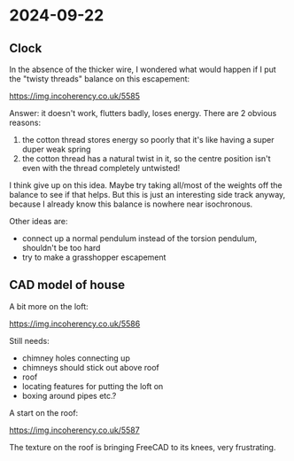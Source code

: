 # 2024-09-22

## Clock

In the absence of the thicker wire, I wondered what would happen if I put the "twisty threads" balance on this escapement:

https://img.incoherency.co.uk/5585

Answer: it doesn't work, flutters badly, loses energy. There are 2 obvious reasons:

1. the cotton thread stores energy so poorly that it's like having a super duper weak spring
2. the cotton thread has a natural twist in it, so the centre position isn't even with the thread completely untwisted!

I think give up on this idea. Maybe try taking all/most of the weights off the balance to see if that helps. But this is
just an interesting side track anyway, because I already know this balance is nowhere near isochronous.

Other ideas are:

 * connect up a normal pendulum instead of the torsion pendulum, shouldn't be too hard
 * try to make a grasshopper escapement

## CAD model of house

A bit more on the loft:

https://img.incoherency.co.uk/5586

Still needs:

 * chimney holes connecting up
 * chimneys should stick out above roof
 * roof
 * locating features for putting the loft on
 * boxing around pipes etc.?

A start on the roof:

https://img.incoherency.co.uk/5587

The texture on the roof is bringing FreeCAD to its knees, very frustrating.
